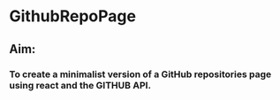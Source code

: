 # GithubRepoPage

## Aim:
### To create a minimalist version of a GitHub repositories page using react and the GITHUB API.

